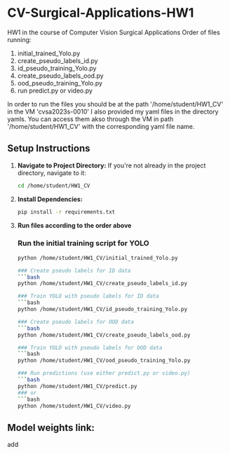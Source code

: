 # CV-Surgical-Applications-HW1
HW1 in the course of Computer Vision Surgical Applications
Order of files running:
1. initial_trained_Yolo.py
2. create_pseudo_labels_id.py
3. id_pseudo_training_Yolo.py
4. create_pseudo_labels_ood.py
5. ood_pseudo_training_Yolo.py
6. run predict.py or video.py

In order to run the files you should be at the path '/home/student/HW1_CV' in the VM 'cvsa2023s-0010'
I also provided my yaml files in the directory yamls. You can access them akso through the VM in path '/home/student/HW1_CV' with the corresponding yaml file name.

## Setup Instructions
1. **Navigate to Project Directory:**
   If you're not already in the project directory, navigate to it:
   ```bash
   cd /home/student/HW1_CV
2. **Install Dependencies:**
   ```bash
   pip install -r requirements.txt
3. **Run files according to the order above**
   
   ### Run the initial training script for YOLO
   ```bash
   python /home/student/HW1_CV/initial_trained_Yolo.py
   
   ### Create pseudo labels for ID data
   ```bash
   python /home/student/HW1_CV/create_pseudo_labels_id.py
   
   ### Train YOLO with pseudo labels for ID data
   ```bash
   python /home/student/HW1_CV/id_pseudo_training_Yolo.py
   
   ### Create pseudo labels for OOD data
   ```bash
   python /home/student/HW1_CV/create_pseudo_labels_ood.py
   
   ### Train YOLO with pseudo labels for OOD data
   ```bash
   python /home/student/HW1_CV/ood_pseudo_training_Yolo.py
   
   ### Run predictions (use either predict.py or video.py)
   ```bash
   python /home/student/HW1_CV/predict.py
   ### or
   ```bash
   python /home/student/HW1_CV/video.py


## Model weights link:
add
